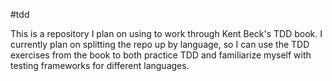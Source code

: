#tdd

This is a repository I plan on using to work through Kent Beck's TDD book.
I currently plan on splitting the repo up by language, so I can use the TDD
exercises from the book to both practice TDD and familiarize myself with
testing frameworks for different languages.
